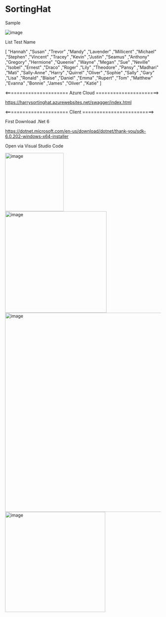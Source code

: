 # SortingHat

Sample

![image](https://user-images.githubusercontent.com/53041460/165501186-7da8b688-9f54-4d97-9812-b087669b31af.png)

List Test Name

[
    "Hannah"
    ,"Susan"
    ,"Trevor"
    ,"Mandy"
    ,"Lavender"
    ,"Millicent"
    ,"Michael"
    ,"Stephen"
    ,"Vincent"
    ,"Tracey"
    ,"Kevin"
    ,"Justin"
    ,"Seamus"
    ,"Anthony"
    ,"Gregory"
    ,"Hermione"
    ,"Queenie"
    ,"Wayne"
    ,"Megan"
    ,"Sue"
    ,"Neville"
    ,"Isobel"
    ,"Ernest"
    ,"Draco"
    ,"Roger"
    ,"Lily"
    ,"Theodore"
    ,"Pansy"
    ,"Madhari"
    ,"Mati"
    ,"Sally-Anne"
    ,"Harry"
    ,"Quirrel"
    ,"Oliver"
    ,"Sophie"
    ,"Sally"
    ,"Gary"
    ,"Lisa"
    ,"Ronald"
    ,"Blaise"
    ,"Daniel"
    ,"Emma"
    ,"Rupert"
    ,"Tom"
    ,"Matthew"
    ,"Evanna"
    ,"Bonnie"
    ,"James"
    ,"Oliver"
    ,"Katie"
]

<====================== Azure Cloud ======================>

https://harrysortinghat.azurewebsites.net/swagger/index.html



<====================== Client =========================>

First Download .Net 6

https://dotnet.microsoft.com/en-us/download/dotnet/thank-you/sdk-6.0.202-windows-x64-installer

Open via Visual Studio Code

<img width="189" alt="image" src="https://user-images.githubusercontent.com/53041460/165500754-66feabe3-6e54-425f-b236-586513a3ef2e.png">

<img width="328" alt="image" src="https://user-images.githubusercontent.com/53041460/165452497-ebdafffa-d0d0-44e7-9147-ceb6cec829c2.png">

<img width="644" alt="image" src="https://user-images.githubusercontent.com/53041460/165452519-dea52214-e829-4dda-9352-e41e91618f91.png">

<img width="324" alt="image" src="https://user-images.githubusercontent.com/53041460/165452551-fb3c807b-cf62-4b2b-9914-0a94c60b1009.png">






